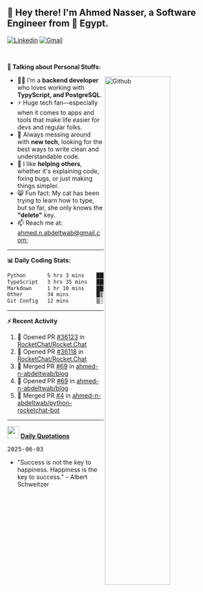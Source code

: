 <!-- Your title -->
## 👋 Hey there! I'm Ahmed Nasser, a Software Engineer from 🚀 Egypt.
<!-- Your badges
You can use the website to generate badges: https://shields.io/
-->

[![Linkedin](https://img.shields.io/badge/-LinkedIn-blue?style=flat&logo=Linkedin&logoColor=white)](https://www.linkedin.com/in/ahmed-n-abdeltwab/)
[![Gmail](https://img.shields.io/badge/-Gmail-c14438?style=flat&logo=Gmail&logoColor=white)](mailto:ahmed.n.abdeltwab+githubProfile1@gmail.com)

&nbsp;

<!-- Talking about you -->
**🚀 Talking about Personal Stuffs:**

<!-- Any image aligned to the right. Beware the width -->
<img width="55%" align="right" alt="Github" src="https://raw.githubusercontent.com/onimur/.github/master/.resources/git-header.svg" />

- 👨‍💻 I’m a **backend developer** who loves working with **TypyScript, and PostgreSQL**.  
- ⚡ Huge tech fan—especially when it comes to apps and tools that make life easier for devs and regular folks.  
- 🌱 Always messing around with **new tech**, looking for the best ways to write clean and understandable code.  
- 🤝 I like **helping others**, whether it's explaining code, fixing bugs, or just making things simpler.  
- 😸 Fun fact: My cat has been trying to learn how to type, but so far, she only knows the **"delete"** key.  
- 📫 Reach me at: [ahmed.n.abdeltwab@gmail.com](mailto:ahmed.n.abdeltwab+githubProfile2@gmail.com);

---

**📊 Daily Coding Stats:**
<!--START_SECTION:waka-->

```txt
Python       5 hrs 3 mins    ███████████▓░░░░░░░░░░░░░   47.00 %
TypeScript   3 hrs 35 mins   ████████▒░░░░░░░░░░░░░░░░   33.33 %
Markdown     1 hr 10 mins    ██▓░░░░░░░░░░░░░░░░░░░░░░   10.94 %
Other        34 mins         █▒░░░░░░░░░░░░░░░░░░░░░░░   05.34 %
Git Config   12 mins         ▒░░░░░░░░░░░░░░░░░░░░░░░░   01.98 %
```

<!--END_SECTION:waka-->

---

**:zap: Recent Activity**

<!--START_SECTION:activity-->
1. 💪 Opened PR [#36123](https://github.com/RocketChat/Rocket.Chat/pull/36123) in [RocketChat/Rocket.Chat](https://github.com/RocketChat/Rocket.Chat)
2. 💪 Opened PR [#36118](https://github.com/RocketChat/Rocket.Chat/pull/36118) in [RocketChat/Rocket.Chat](https://github.com/RocketChat/Rocket.Chat)
3. 🎉 Merged PR [#69](https://github.com/ahmed-n-abdeltwab/blog/pull/69) in [ahmed-n-abdeltwab/blog](https://github.com/ahmed-n-abdeltwab/blog)
4. 💪 Opened PR [#69](https://github.com/ahmed-n-abdeltwab/blog/pull/69) in [ahmed-n-abdeltwab/blog](https://github.com/ahmed-n-abdeltwab/blog)
5. 🎉 Merged PR [#4](https://github.com/ahmed-n-abdeltwab/python-rocketchat-bot/pull/4) in [ahmed-n-abdeltwab/python-rocketchat-bot](https://github.com/ahmed-n-abdeltwab/python-rocketchat-bot)
<!--END_SECTION:activity-->



---

**<img src="https://emojis.slackmojis.com/emojis/images/1621024394/39092/cat-roll.gif?1621024394" width="28" /> <a href="https://github.com/ahmed-n-abdeltwab/ahmed-n-abdeltwab/blob/master/quotations.md"> Daily Quotations</a>**



<kbd>2025-06-03</kbd>

- "Success is not the key to happiness. Happiness is the key to success." – Albert Schweitzer

<!-- Randomly taken from quotations.md -->
